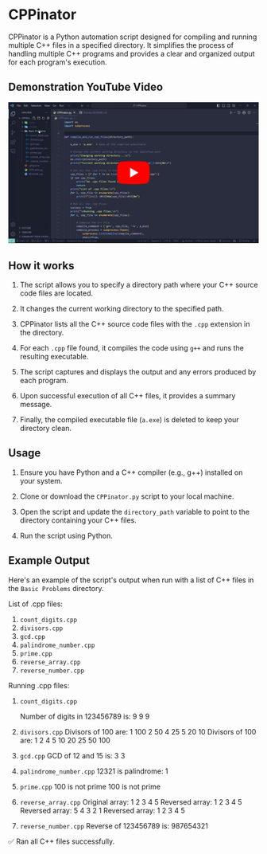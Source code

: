# CPPinator

CPPinator is a Python automation script designed for compiling and running multiple C++ files in a specified directory. It simplifies the process of handling multiple C++ programs and provides a clear and organized output for each program's execution.

## Demonstration YouTube Video

[![CPPinator Demonstration](./video/thumbnail2.png)](https://youtu.be/qgBa7JOgGF4)

## How it works

1. The script allows you to specify a directory path where your C++ source code files are located.

2. It changes the current working directory to the specified path.

3. CPPinator lists all the C++ source code files with the `.cpp` extension in the directory.

4. For each `.cpp` file found, it compiles the code using `g++` and runs the resulting executable.

5. The script captures and displays the output and any errors produced by each program.

6. Upon successful execution of all C++ files, it provides a summary message.

7. Finally, the compiled executable file (`a.exe`) is deleted to keep your directory clean.

## Usage

1. Ensure you have Python and a C++ compiler (e.g., g++) installed on your system.

2. Clone or download the `CPPinator.py` script to your local machine.

3. Open the script and update the `directory_path` variable to point to the directory containing your C++ files.

4. Run the script using Python.

## Example Output

Here's an example of the script's output when run with a list of C++ files in the `Basic Problems` directory.

List of .cpp files:

1. `count_digits.cpp`
2. `divisors.cpp`
3. `gcd.cpp`
4. `palindrome_number.cpp`
5. `prime.cpp`
6. `reverse_array.cpp`
7. `reverse_number.cpp`

Running .cpp files:

1. `count_digits.cpp`

   Number of digits in 123456789 is:
   9
   9
   9

2. `divisors.cpp`
   Divisors of 100 are:
   1 100 2 50 4 25 5 20 10
   Divisors of 100 are:
   1 2 4 5 10 20 25 50 100

3. `gcd.cpp`
   GCD of 12 and 15 is:
   3
   3

4. `palindrome_number.cpp`
   12321 is palindrome: 1

5. `prime.cpp`
   100 is not prime
   100 is not prime

6. `reverse_array.cpp`
   Original array:
   1 2 3 4 5
   Reversed array:
   1 2 3 4 5
   Reversed array:
   5 4 3 2 1
   Reversed array:
   1 2 3 4 5

7. `reverse_number.cpp`
   Reverse of 123456789 is: 987654321

✅ Ran all C++ files successfully.
